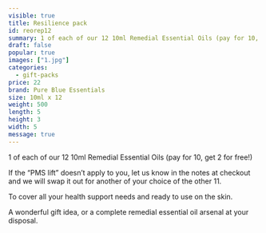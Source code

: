 ```yaml
---
visible: true
title: Resilience pack
id: reorep12
summary: 1 of each of our 12 10ml Remedial Essential Oils (pay for 10, get 2 for free!)
draft: false
popular: true
images: ["1.jpg"]
categories:
  - gift-packs
price: 22
brand: Pure Blue Essentials
size: 10ml x 12
weight: 500
length: 5
height: 3
width: 5
message: true
---
```

1 of each of our 12 10ml Remedial Essential Oils (pay for 10, get 2 for free!)

If the “PMS lift” doesn’t apply to you, let us know in the notes at checkout and we will swap it out for another of your choice of the other 11.

To cover all your health support needs and ready to use on the skin.

A wonderful gift idea, or a complete remedial essential oil arsenal at your disposal.

